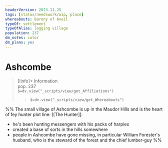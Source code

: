 ```yaml
---
headerVersion: 2023.11.25
tags: [status/needswork/wip, place]
whereabouts: Barony of Aveil
typeOf: settlement
typeOfAlias: logging village
population: 237
dm_notes: color
dm_plans: yes
---
```

# Ashcombe
>[!info]+ Information  
> pop. 237  
> `$=dv.view("_scripts/view/get_Affiliations")`  
>> `$=dv.view("_scripts/view/get_Whereabouts")`

%% 
The small village of Ashcombe is up in the Maudor Hills and is the heart of fey hunter plot line:
[[The Hunter]]:
* he's been hunting messengers with his packs of harpies
* created a base of sorts in the hills somewhere
* people in Ashcombe have gone missing, in particular William Forester's husband, who is the steward of the forest and the chief lumber-guy
%%